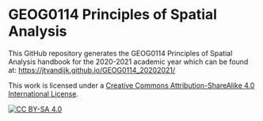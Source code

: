 # GEOG0114 Principles of Spatial Analysis

This GitHub repository generates the GEOG0114 Principles of Spatial Analysis handbook for the 2020-2021 academic year which can be found at: https://jtvandijk.github.io/GEOG0114_20202021/

This work is licensed under a
[Creative Commons Attribution-ShareAlike 4.0 International License][cc-by-sa].

[![CC BY-SA 4.0][cc-by-sa-image]][cc-by-sa]

[cc-by-sa]: http://creativecommons.org/licenses/by-sa/4.0/
[cc-by-sa-image]: https://licensebuttons.net/l/by-sa/4.0/88x31.png
[cc-by-sa-shield]: https://img.shields.io/badge/License-CC%20BY--SA%204.0-lightgrey.svg
